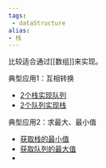 ```yaml
---
tags:
 - dataStructure 
alias: 
- 栈
---
```


比较适合通过[[数组]]来实现。

典型应用1：互相转换

-   [2个栈实现队列](https://github.com/Carson-Ho/AlgorithmLearning/blob/master/%E5%85%B7%E4%BD%93%E8%AE%B2%E8%A7%A3/2%E4%B8%AA%E6%A0%88%E5%AE%9E%E7%8E%B0%E9%98%9F%E5%88%97%E3%80%812%E4%B8%AA%E9%98%9F%E5%88%97%E5%AE%9E%E7%8E%B0%E6%A0%88%EF%BC%889%EF%BC%89.md)
-   [2个队列实现栈](https://github.com/Carson-Ho/AlgorithmLearning/blob/master/%E5%85%B7%E4%BD%93%E8%AE%B2%E8%A7%A3/2%E4%B8%AA%E6%A0%88%E5%AE%9E%E7%8E%B0%E9%98%9F%E5%88%97%E3%80%812%E4%B8%AA%E9%98%9F%E5%88%97%E5%AE%9E%E7%8E%B0%E6%A0%88%EF%BC%889%EF%BC%89.md)

典型应用2：求最大、最小值

-   [获取栈的最小值](https://github.com/Carson-Ho/AlgorithmLearning/blob/master/%E5%85%B7%E4%BD%93%E8%AE%B2%E8%A7%A3/%E5%8C%85%E5%90%ABmin%E5%87%BD%E6%95%B0%E7%9A%84%E6%A0%88%EF%BC%9A%E5%BE%97%E5%88%B0%E6%A0%88%E7%9A%84%E6%9C%80%E5%B0%8F%E5%85%83%E7%B4%A0%EF%BC%8830%EF%BC%89.md)
-   [获取队列的最大值](https://github.com/Carson-Ho/AlgorithmLearning/blob/master/%E5%85%B7%E4%BD%93%E8%AE%B2%E8%A7%A3/%E9%98%9F%E5%88%97%E7%9A%84%E6%9C%80%E5%A4%A7%E5%80%BC%EF%BC%8859-1%EF%BC%89.md)
- 

